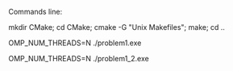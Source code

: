 Commands line:

mkdir CMake; cd CMake; cmake -G "Unix Makefiles"; make; cd ..

OMP_NUM_THREADS=N ./problem1.exe

OMP_NUM_THREADS=N ./problem1_2.exe
